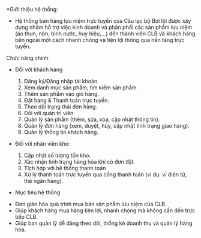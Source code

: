 *Giới thiệu hệ thống: 
- Hệ thống bán hàng lưu niệm trực tuyến của Câu lạc bộ Bơi lội được xây dựng nhằm hỗ trợ việc kinh doanh
và phân phối các sản phẩm lưu niệm (áo thun, nón, bình nước, huy hiệu,…) đến thành viên CLB và khách hàng
bên ngoài một cách nhanh chóng và tiện lợi thông qua nền tảng trực tuyến.

Chức năng chính
- Đối với khách hàng
    1. Đăng ký/Đăng nhập tài khoản.
    2. Xem danh mục sản phẩm, tìm kiếm sản phẩm.
    3. Thêm sản phẩm vào giỏ hàng.
    4. Đặt hàng & Thanh toán trực tuyến.
    5. Theo dõi trạng thái đơn hàng.
    6. Đối với quản trị viên
    7. Quản lý sản phẩm (thêm, sửa, xóa, cập nhật thông tin).
    8. Quản lý đơn hàng (xem, duyệt, hủy, cập nhật tình trạng giao hàng).
    9. Quản lý thông tin khách hàng.

- Đối với nhân viên kho:
    1. Cập nhật số lượng tồn kho.
    2. Xác nhận tình trạng hàng hóa khi có đơn đặt.
    3. Tích hợp với hệ thống thanh toán
    4. Xử lý thanh toán trực tuyến qua cổng thanh toán (ví dụ: ví điện tử, thẻ ngân hàng).

- Mục tiêu hệ thống
+ Đơn giản hóa quá trình mua bán sản phẩm lưu niệm của CLB.
+ Giúp khách hàng mua hàng tiện lợi, nhanh chóng mà không cần đến trực tiếp CLB.
+ Giúp ban quản lý dễ dàng theo dõi, thống kê doanh thu và quản lý hàng hóa.
